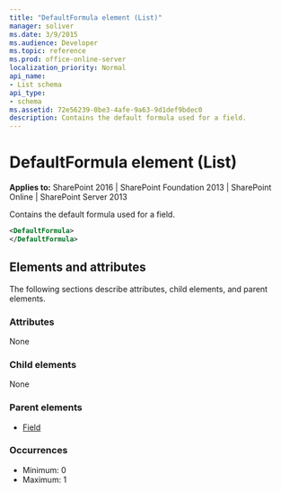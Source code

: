```yaml
---
title: "DefaultFormula element (List)"
manager: soliver
ms.date: 3/9/2015
ms.audience: Developer
ms.topic: reference
ms.prod: office-online-server
localization_priority: Normal
api_name:
- List schema
api_type:
- schema
ms.assetid: 72e56239-0be3-4afe-9a63-9d1def9bdec0
description: Contains the default formula used for a field.
---
```


# DefaultFormula element (List)

**Applies to:** SharePoint 2016 | SharePoint Foundation 2013 | SharePoint Online | SharePoint Server 2013
  
Contains the default formula used for a field.
  
```XML
<DefaultFormula>
</DefaultFormula>
```

## Elements and attributes

The following sections describe attributes, child elements, and parent elements.

### Attributes

None
   
### Child elements

None
   
### Parent elements

- [Field](field-element-list.md)
   
### Occurrences

- Minimum: 0
- Maximum: 1  

<br/> 
   

